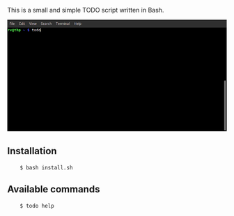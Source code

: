 This is a small and simple TODO script written in Bash.  

<img src="script_in_action.gif">  

## Installation  

```
	$ bash install.sh
```  

## Available commands  

```  
	$ todo help  
```

